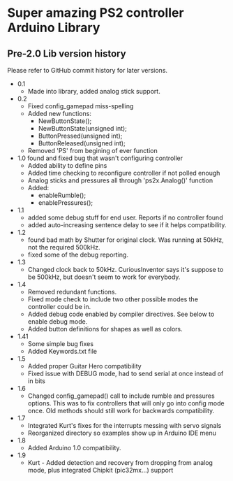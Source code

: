 # Super amazing PS2 controller Arduino Library

## Pre-2.0 Lib version history
Please refer to GitHub commit history for later versions.

- 0.1
  - Made into library, added analog stick support.
- 0.2
  - Fixed config_gamepad miss-spelling
  - Added new functions:
    - NewButtonState();
    - NewButtonState(unsigned int);
    - ButtonPressed(unsigned int);
    - ButtonReleased(unsigned int);
  - Removed 'PS' from begining of ever function
- 1.0 found and fixed bug that wasn't configuring controller
  - Added ability to define pins
  - Added time checking to reconfigure controller if not polled enough
  - Analog sticks and pressures all through 'ps2x.Analog()' function
  - Added:
    - enableRumble();
    - enablePressures();
- 1.1
  - added some debug stuff for end user. Reports if no controller found
  - added auto-increasing sentence delay to see if it helps compatibility.
- 1.2
  - found bad math by Shutter for original clock. Was running at 50kHz, not the required 500kHz.
  - fixed some of the debug reporting.
- 1.3
  - Changed clock back to 50kHz. CuriousInventor says it's suppose to be 500kHz, but doesn't seem to work for everybody.
- 1.4
  - Removed redundant functions.
  - Fixed mode check to include two other possible modes the controller could be in.
  - Added debug code enabled by compiler directives. See below to enable debug mode.
  - Added button definitions for shapes as well as colors.
- 1.41
  - Some simple bug fixes
  - Added Keywords.txt file
- 1.5
  - Added proper Guitar Hero compatibility
  - Fixed issue with DEBUG mode, had to send serial at once instead of in bits
- 1.6
  - Changed config_gamepad() call to include rumble and pressures options. This was to fix controllers that will only go into config mode once. Old methods should still work for backwards compatibility.
- 1.7
  - Integrated Kurt's fixes for the interrupts messing with servo signals
  - Reorganized directory so examples show up in Arduino IDE menu
- 1.8
  - Added Arduino 1.0 compatibility.
- 1.9
  - Kurt - Added detection and recovery from dropping from analog mode, plus integrated Chipkit (pic32mx...) support
